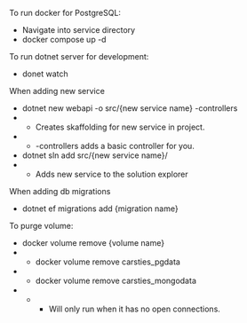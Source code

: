 To run docker for PostgreSQL:

- Navigate into service directory
- docker compose up -d

To run dotnet server for development:

- donet watch

When adding new service

- dotnet new webapi -o src/{new service name} -controllers
- - Creates skaffolding for new service in project.
- - -controllers adds a basic controller for you.
- dotnet sln add src/{new service name}/
- - Adds new service to the solution explorer

When adding db migrations

- dotnet ef migrations add {migration name}

To purge volume:

- docker volume remove {volume name}
- - docker volume remove carsties_pgdata
- - docker volume remove carsties_mongodata
- - - Will only run when it has no open connections.
